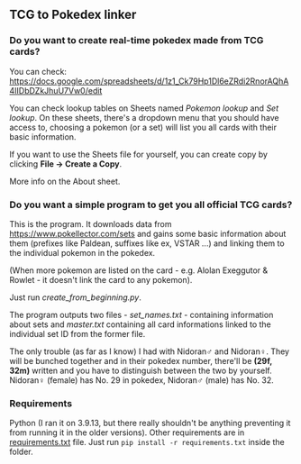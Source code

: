## TCG to Pokedex linker

### Do you want to create real-time pokedex made from TCG cards?
You can check: https://docs.google.com/spreadsheets/d/1z1_Ck79Hp1Dl6eZRdi2RnorAQhA4IIDbDZkJhuU7Vw0/edit

You can check lookup tables on Sheets named *Pokemon lookup* and *Set lookup*. On these sheets, there's a dropdown menu that you should have access to, choosing a pokemon (or a set) will list you all cards with their basic information.

If you want to use the Sheets file for yourself, you can create copy by clicking **File -> Create a Copy**.

More info on the About sheet.

### Do you want a simple program to get you all official TCG cards?
This is the program. It downloads data from https://www.pokellector.com/sets and gains some basic information about them (prefixes like Paldean, suffixes like ex, VSTAR ...) and linking them to the individual pokemon in the pokedex. 

(When more pokemon are listed on the card - e.g. Alolan Exeggutor & Rowlet - it doesn't link the card to any pokemon).

Just run *create_from_beginning.py*.

The program outputs two files - *set_names.txt* - containing information about sets and *master.txt* containing all card informations linked to the individual set ID from the former file.

The only trouble (as far as I know) I had with Nidoran♂ and Nidoran♀. They will be bunched together and in their pokedex number, there'll be **(29f, 32m)** written and you have to distinguish between the two by yourself. Nidoran♀ (female) has No. 29 in pokedex, Nidoran♂ (male) has No. 32.

### Requirements
Python (I ran it on 3.9.13, but there really shouldn't be anything preventing it from running it in the older versions).
Other requirements are in [requirements.txt](requirements.txt) file. Just run `pip install -r requirements.txt` inside the folder.

